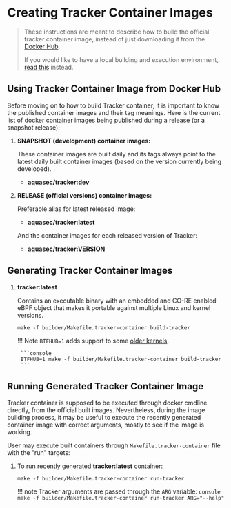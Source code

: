 # Creating Tracker Container Images

> These instructions are meant to describe how to build the official tracker
> container image, instead of just downloading it from the
> [Docker Hub](https://hub.docker.com/r/aquasec/tracker).
>
> If you would like to have a local building and execution environment,
> [read this](./environment.md) instead.

## Using Tracker Container Image from Docker Hub

Before moving on to how to build Tracker container, it is important to know the
published container images and their tag meanings. Here is the current list of
docker container images being published during a release (or a snapshot
release):

1. **SNAPSHOT (development) container images:**

     These container images are built daily and its tags always point to the
     latest daily built container images (based on the version currently being
     developed).

     - **aquasec/tracker:dev**

2. **RELEASE (official versions) container images:**

     Preferable alias for latest released image:

     - **aquasec/tracker:latest**

     And the container images for each released version of Tracker:

     - **aquasec/tracker:VERSION**

## Generating Tracker Container Images

1. **tracker:latest**

    Contains an executable binary with an embedded and CO-RE enabled eBPF object
    that makes it portable against multiple Linux and kernel versions.

    ```console
    make -f builder/Makefile.tracker-container build-tracker
    ```

    !!! Note
        `BTFHUB=1` adds support to some [older kernels](https://github.com/aquasecurity/btfhub/blob/main/docs/supported-distros.md).

        ```console
        BTFHUB=1 make -f builder/Makefile.tracker-container build-tracker
        ```

## Running Generated Tracker Container Image

Tracker container is supposed to be executed through docker cmdline directly,
from the official built images. Nevertheless, during the image building process,
it may be useful to execute the recently generated container image with correct
arguments, mostly to see if the image is working.

User may execute built containers through `Makefile.tracker-container` file with
the "run" targets:

1. To run recently generated **tracker:latest** container:

    ```console
    make -f builder/Makefile.tracker-container run-tracker
    ```

    !!! note
        Tracker arguments are passed through the `ARG` variable:
        ```console
        make -f builder/Makefile.tracker-container run-tracker ARG="--help"
        ```
